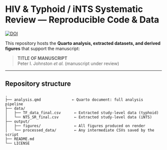 # HIV & Typhoid / iNTS Systematic Review — Reproducible Code & Data

[![DOI](https://zenodo.org/badge/DOI/10.5281/zenodo.15463296.svg)](https://doi.org/10.5281/zenodo.15463296)

This repository hosts the **Quarto analysis, extracted datasets, and derived figures** that support the manuscript:

> **TITLE OF MANUSCRIPT**  
> Peter I. Johnston *et al.* (manuscript under review)  


---

## Repository structure

```text
.
├── analysis.qmd              ← Quarto document: full analysis pipeline
├── data/
│   ├── TF_data_final.csv      ← Extracted study-level data (typhoid)
│   └── NTS_SR_final.csv       ← Extracted study-level data (iNTS)
├── output/
│   ├── figures/               ← All figures produced on render
│   └── processed_data/        ← Any intermediate CSVs saved by the script
├── README.md
└── LICENSE
